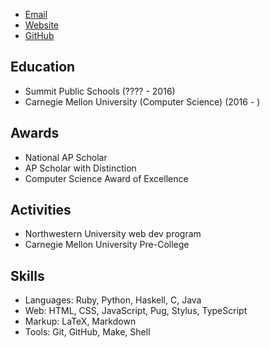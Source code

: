 - [Email](azdavis@andrew.cmu.edu)
- [Website](azdavis.xyz)
- [GitHub](github.com/azdavis)

## Education

- Summit Public Schools (???? - 2016)
- Carnegie Mellon University (Computer Science) (2016 - )

## Awards

- National AP Scholar
- AP Scholar with Distinction
- Computer Science Award of Excellence

## Activities

- Northwestern University web dev program
- Carnegie Mellon University Pre-College

## Skills

- Languages: Ruby, Python, Haskell, C, Java
- Web: HTML, CSS, JavaScript, Pug, Stylus, TypeScript
- Markup: LaTeX, Markdown
- Tools: Git, GitHub, Make, Shell

